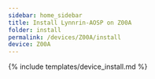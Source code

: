 ```yaml
---
sidebar: home_sidebar
title: Install Lynnrin-AOSP on Z00A
folder: install
permalink: /devices/Z00A/install
device: Z00A
---
```

{% include templates/device_install.md %}
